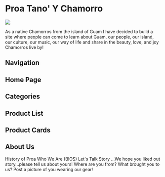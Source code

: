 # Proa Tano' Y Chamorro

![](./finished-project.png)


As a native Chamorros from the island of Guam I have decided to build a site where people can come to learn about Guam, our people, our island, our culture, our music, our way of life and share in the beauty, love, and joy Chamorros live by!

## Navigation

## Home Page

## Categories

## Product List

## Product Cards

## About Us 

History of Proa
Who We Are (BIOS)
Let's Talk Story ...We hope you liked out story...please tell us about yours!  Where are you from? What brought you to us?  Post a picture of you wearing our gear!
